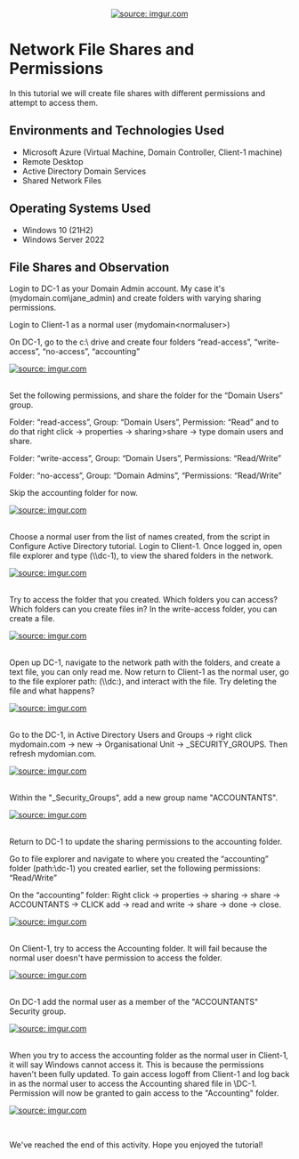 <p align="center">
<a href="https://imgur.com/ortiY1T"><img src="https://i.imgur.com/ortiY1T.png" title="source: imgur.com" /></a>
</p>

<h1>Network File Shares and Permissions</h1>
In this tutorial we will create file shares with different permissions and attempt to access them.<br />

<h2>Environments and Technologies Used</h2>

- Microsoft Azure (Virtual Machine, Domain Controller, Client-1 machine)
- Remote Desktop
- Active Directory Domain Services
- Shared Network Files

<h2>Operating Systems Used </h2>

- Windows 10 (21H2)
- Windows Server 2022


<h2>File Shares and Observation</h2>
</p>
<p>
Login to DC-1 as your Domain Admin account. My case it's (mydomain.com\jane_admin) and create folders with varying sharing permissions.
  
Login to Client-1 as a normal user (mydomain\<normaluser>)
  
  
On DC-1, go to the c:\ drive and create four folders “read-access”, “write-access”, “no-access”, “accounting”  
<p>
<a href="https://imgur.com/zlXLhV9"><img src="https://i.imgur.com/zlXLhV9.png" title="source: imgur.com" /></a>
</p>
<p>


</p>
<br />
Set the following permissions, and share the folder for the “Domain Users” group.
  
  
Folder: “read-access”, Group: “Domain Users”, Permission: “Read” and to do that right click -> properties -> sharing>share -> type domain users and share.
  
  
Folder: “write-access”,  Group: “Domain Users”, Permissions: “Read/Write”

  
Folder: “no-access”, Group: “Domain Admins”, “Permissions: “Read/Write”

Skip the accounting folder for now.
<p>
<a href="https://imgur.com/k1zwjDz"><img src="https://i.imgur.com/k1zwjDz.png" title="source: imgur.com" /></a>
</p>
<p>



</p>
<br />
Choose a normal user from the list of names created, from the script in Configure Active Directory tutorial. 
Login to Client-1. Once logged in, open file explorer and type (\\dc-1), to view the shared folders in the network.<p/>

<p>
<a href="https://imgur.com/m7qIsEX"><img src="https://i.imgur.com/m7qIsEX.png" title="source: imgur.com" /></a>
</p>
<p>

</p>
<br />
Try to access the folder that you created. Which folders you can access? Which folders can you create files in? 
In the write-access folder, you can create a file.
<p>
<a href="https://imgur.com/wE5S9Yi"><img src="https://i.imgur.com/wE5S9Yi.png" title="source: imgur.com" /></a>
</p>
<p>

</p>
<br />
Open up DC-1, navigate to the network path with the folders, and create a text file, you can only read me.
Now return to Client-1 as the normal user, go to the file explorer path: (\\dc:), and interact with the file. 
Try deleting the file and what happens? </p>

<a href="https://imgur.com/7zFp6KP"><img src="https://i.imgur.com/7zFp6KP.png" title="source: imgur.com" /></a>


</p>
<br />
Go to the DC-1, in Active Directory Users and Groups -> right click mydomain.com -> new -> Organisational Unit -> _SECURITY_GROUPS. Then refresh mydomian.com.</p>
<p>
<a href="https://imgur.com/b2wuhqo"><img src="https://i.imgur.com/b2wuhqo.png" title="source: imgur.com" /></a>
</p>
<p>


</p>
<br />
Within the  "_Security_Groups", add a new group name "ACCOUNTANTS". </p>
<a href="https://imgur.com/05AmZ9I"><img src="https://i.imgur.com/05AmZ9I.png" title="source: imgur.com" /></a>
</p>
<p>


</p>
<br />
Return to DC-1 to update the sharing permissions to the accounting folder.

Go to file explorer and navigate to where you created the “accounting” folder (path:\\dc-1) you created earlier, set the following permissions: “Read/Write”
  
On the “accounting” folder: Right click -> properties -> sharing -> share -> ACCOUNTANTS -> CLICK add -> read and write -> share -> done -> close.

<a href="https://imgur.com/dea6Znn"><img src="https://i.imgur.com/dea6Znn.png" title="source: imgur.com" /></a>
</p>
<p>

</p>
<br />
On Client-1, try to access the Accounting folder. It will fail because the normal user doesn't have permission to access the folder.</p>

<a href="https://imgur.com/5rV0Sr6"><img src="https://i.imgur.com/5rV0Sr6.png" title="source: imgur.com" /></a>
</p>
<p>

</p>
<br />
On DC-1 add the normal user as a member of the "ACCOUNTANTS" Security group.  
</p>

<a href="https://imgur.com/2UWtieH"><img src="https://i.imgur.com/2UWtieH.png" title="source: imgur.com" /></a>
</p>
<p>

</p>
<br />
When you try to access the accounting folder  as the normal user in Client-1, it will say Windows cannot access it. 
This is because the permissions haven't been fully updated.
To gain access logoff from Client-1 and log back in as the normal user to access the Accounting shared file in \DC-1. 
Permission will now be granted to gain access to the "Accounting" folder.</p>

<a href="https://imgur.com/oIARPoh"><img src="https://i.imgur.com/oIARPoh.png" title="source: imgur.com" /></a>

</p>
<br />

We've reached the end of this activity. Hope you enjoyed the tutorial!

